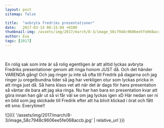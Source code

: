 ```yaml
---
layout: post
sitemap: false

title:  "avbryta fredriks presentationer"
date:   2017-03-14 08:15:04 +0100
thumbnail-img: /assets/img/2017/march/8-3/image_58c7948c9606ee5fe068accb.jpg
author: Eva
tags: [2017]
---
```


 




En rolig sak som inte är så rolig egentligen är att alltid lyckas avbryta Fredriks presentationer genom att ringa honom JUST då. Och det händer VARENDA gång! Och jag ringer ju inte så ofta till Fredrik på dagarna och jag ringer ju oregelbundna tider så jag har verkligen otur som lyckas pricka in att ringa just då. Så hans klass vet att när det är dags för hans presentation så väntar de bara att jag ska ringa. Nu har han bara en presentation kvar att göra innan han går ut så vi får väl se om jag lyckas igen xD Här nedan ser ni en bild som jag skickade till Fredrik efter att ha blivit klickad i örat och fått ett sms: Everytime!!

![]({{ '/assets/img/2017/march/8-3/image_58c7948c9606ee5fe068accb.jpg'  | relative_url }})

